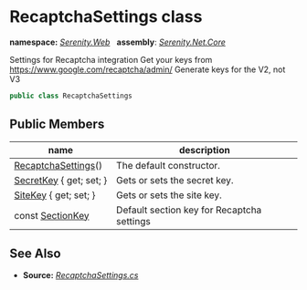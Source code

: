 # RecaptchaSettings class
**namespace:** *[Serenity.Web](../README.md#serenity.web-namespace)*   **assembly**: *[Serenity.Net.Core](../README.md)*

Settings for Recaptcha integration Get your keys from https://www.google.com/recaptcha/admin/ Generate keys for the V2, not V3

```csharp
public class RecaptchaSettings
```

## Public Members

| name | description |
| --- | --- |
| [RecaptchaSettings](RecaptchaSettings/RecaptchaSettings.md)() | The default constructor. |
| [SecretKey](RecaptchaSettings/SecretKey.md) { get; set; } | Gets or sets the secret key. |
| [SiteKey](RecaptchaSettings/SiteKey.md) { get; set; } | Gets or sets the site key. |
| const [SectionKey](RecaptchaSettings/SectionKey.md) | Default section key for Recaptcha settings |

## See Also

* **Source:** *[RecaptchaSettings.cs](https://github.com/serenity-is/Serenity/blob/master/src/Serenity.Net.Core/ComponentModel/PropertyGrid/EditorTypes/RecaptchaSettings.cs)*